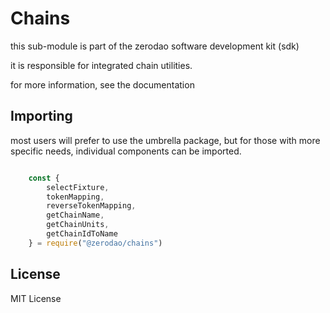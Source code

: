 # Chains

this sub-module is part of the zerodao software development kit (sdk)

it is responsible for integrated chain utilities. 

for more information, see the documentation

## Importing 

most users will prefer to use the umbrella package, but for those with more specific needs, individual components can be imported.

``` javascript 

    const {
        selectFixture,
        tokenMapping,
        reverseTokenMapping,
        getChainName,
        getChainUnits,
        getChainIdToName
    } = require("@zerodao/chains")
```

## License

MIT License